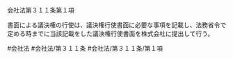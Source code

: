 会社法第３１１条第１項

書面による議決権の行使は、議決権行使書面に必要な事項を記載し、法務省令で定める時までに当該記載をした議決権行使書面を株式会社に提出して行う。

#会社法
#会社法/第３１１条
#会社法/第３１１条/第１項
